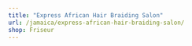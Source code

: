 ```yaml
---
title: "Express African Hair Braiding Salon"
url: /jamaica/express-african-hair-braiding-salon/
shop: Friseur
---
```

